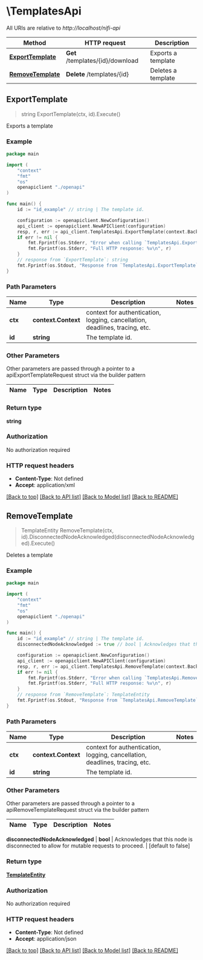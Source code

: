 # \TemplatesApi

All URIs are relative to *http://localhost/nifi-api*

Method | HTTP request | Description
------------- | ------------- | -------------
[**ExportTemplate**](TemplatesApi.md#ExportTemplate) | **Get** /templates/{id}/download | Exports a template
[**RemoveTemplate**](TemplatesApi.md#RemoveTemplate) | **Delete** /templates/{id} | Deletes a template



## ExportTemplate

> string ExportTemplate(ctx, id).Execute()

Exports a template

### Example

```go
package main

import (
    "context"
    "fmt"
    "os"
    openapiclient "./openapi"
)

func main() {
    id := "id_example" // string | The template id.

    configuration := openapiclient.NewConfiguration()
    api_client := openapiclient.NewAPIClient(configuration)
    resp, r, err := api_client.TemplatesApi.ExportTemplate(context.Background(), id).Execute()
    if err != nil {
        fmt.Fprintf(os.Stderr, "Error when calling `TemplatesApi.ExportTemplate``: %v\n", err)
        fmt.Fprintf(os.Stderr, "Full HTTP response: %v\n", r)
    }
    // response from `ExportTemplate`: string
    fmt.Fprintf(os.Stdout, "Response from `TemplatesApi.ExportTemplate`: %v\n", resp)
}
```

### Path Parameters


Name | Type | Description  | Notes
------------- | ------------- | ------------- | -------------
**ctx** | **context.Context** | context for authentication, logging, cancellation, deadlines, tracing, etc.
**id** | **string** | The template id. | 

### Other Parameters

Other parameters are passed through a pointer to a apiExportTemplateRequest struct via the builder pattern


Name | Type | Description  | Notes
------------- | ------------- | ------------- | -------------


### Return type

**string**

### Authorization

No authorization required

### HTTP request headers

- **Content-Type**: Not defined
- **Accept**: application/xml

[[Back to top]](#) [[Back to API list]](../README.md#documentation-for-api-endpoints)
[[Back to Model list]](../README.md#documentation-for-models)
[[Back to README]](../README.md)


## RemoveTemplate

> TemplateEntity RemoveTemplate(ctx, id).DisconnectedNodeAcknowledged(disconnectedNodeAcknowledged).Execute()

Deletes a template

### Example

```go
package main

import (
    "context"
    "fmt"
    "os"
    openapiclient "./openapi"
)

func main() {
    id := "id_example" // string | The template id.
    disconnectedNodeAcknowledged := true // bool | Acknowledges that this node is disconnected to allow for mutable requests to proceed. (optional) (default to false)

    configuration := openapiclient.NewConfiguration()
    api_client := openapiclient.NewAPIClient(configuration)
    resp, r, err := api_client.TemplatesApi.RemoveTemplate(context.Background(), id).DisconnectedNodeAcknowledged(disconnectedNodeAcknowledged).Execute()
    if err != nil {
        fmt.Fprintf(os.Stderr, "Error when calling `TemplatesApi.RemoveTemplate``: %v\n", err)
        fmt.Fprintf(os.Stderr, "Full HTTP response: %v\n", r)
    }
    // response from `RemoveTemplate`: TemplateEntity
    fmt.Fprintf(os.Stdout, "Response from `TemplatesApi.RemoveTemplate`: %v\n", resp)
}
```

### Path Parameters


Name | Type | Description  | Notes
------------- | ------------- | ------------- | -------------
**ctx** | **context.Context** | context for authentication, logging, cancellation, deadlines, tracing, etc.
**id** | **string** | The template id. | 

### Other Parameters

Other parameters are passed through a pointer to a apiRemoveTemplateRequest struct via the builder pattern


Name | Type | Description  | Notes
------------- | ------------- | ------------- | -------------

 **disconnectedNodeAcknowledged** | **bool** | Acknowledges that this node is disconnected to allow for mutable requests to proceed. | [default to false]

### Return type

[**TemplateEntity**](TemplateEntity.md)

### Authorization

No authorization required

### HTTP request headers

- **Content-Type**: Not defined
- **Accept**: application/json

[[Back to top]](#) [[Back to API list]](../README.md#documentation-for-api-endpoints)
[[Back to Model list]](../README.md#documentation-for-models)
[[Back to README]](../README.md)

